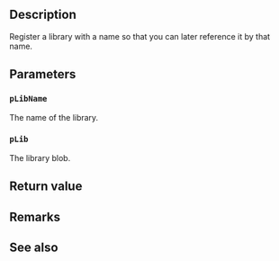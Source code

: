 ## Description

Register a library with a name so that you can later reference it by that name.

## Parameters

### `pLibName`

The name of the library.

### `pLib`

The library blob.

## Return value

## Remarks

## See also
